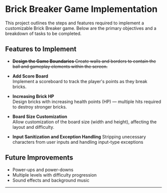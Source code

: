 # Brick Breaker Game Implementation

This project outlines the steps and features required to implement a customizable Brick Breaker game. Below are the primary objectives and a breakdown of tasks to be completed.

## Features to Implement

- ~~**Design the Game Boundaries**
  Create walls and borders to contain the ball and gameplay elements within the screen.~~

- **Add Score Board**  
  Implement a scoreboard to track the player's points as they break bricks.

- **Increasing Brick HP**  
  Design bricks with increasing health points (HP) — multiple hits required to destroy stronger bricks.

- **Board Size Customization**  
  Allow customization of the board size (width and height), affecting the layout and difficulty.

- **Input Sanitization and Exception Handling**
  Stripping unecessary characters from user inputs and handling input-type exceptions

## Future Improvements

- Power-ups and power-downs
- Multiple levels with difficulty progression
- Sound effects and background music

---
